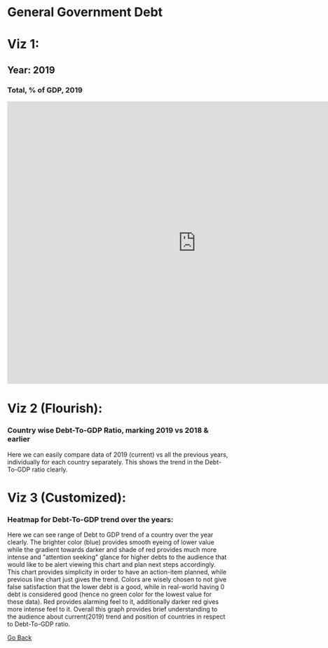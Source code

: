 # General Government Debt

# Viz 1:
## Year: 2019

### Total, % of GDP, 2019
<iframe src="https://data.oecd.org/chart/6vtX" width="860" height="645" style="border: 0" mozallowfullscreen="true" webkitallowfullscreen="true" allowfullscreen="true"><a href="https://data.oecd.org/chart/6vtX" target="_blank">OECD Chart: General government debt, Total, % of GDP, Annual, 2019</a></iframe>


# Viz 2 (Flourish):
### Country wise Debt-To-GDP Ratio, marking 2019 vs 2018 & earlier
Here we can easily compare data of 2019 (current) vs all the previous years, individually for each country separately. This shows the trend in the Debt-To-GDP ratio clearly. 
<div class="flourish-embed flourish-chart" data-src="visualisation/7692412"><script src="https://public.flourish.studio/resources/embed.js"></script></div>



# Viz 3 (Customized):
### Heatmap for Debt-To-GDP trend over the years:
Here we can see range of Debt to GDP trend of a country over the year clearly. The brighter color (blue) provides smooth eyeing of lower value while the gradient towards darker and shade of red provides much more intense and "attention seeking" glance for higher debts to the audience that would like to be alert viewing this chart and plan next steps accordingly. This chart provides simplicity in order to have an action-item planned, while previous line chart just gives the trend. Colors are wisely chosen to not give false satisfaction that the lower debt is a good, while in real-world having 0 debt is considered good (hence no green color for the lowest value for these data). Red provides alarming feel to it, additionally darker red gives more intense feel to it. Overall this graph provides brief understanding to the audience about current(2019) trend and position of countries in respect to Debt-To-GDP ratio.
<div class="flourish-embed flourish-heatmap" data-src="visualisation/7692535"><script src="https://public.flourish.studio/resources/embed.js"></script></div>

[Go Back](/README.md)
